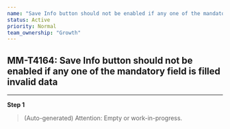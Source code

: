 ```yaml
---
name: "Save Info button should not be enabled if any one of the mandatory field is filled invalid data"
status: Active
priority: Normal
team_ownership: "Growth"
---
```


## MM-T4164: Save Info button should not be enabled if any one of the mandatory field is filled invalid data

---

**Step 1**

> (Auto-generated) Attention: Empty or work-in-progress.

